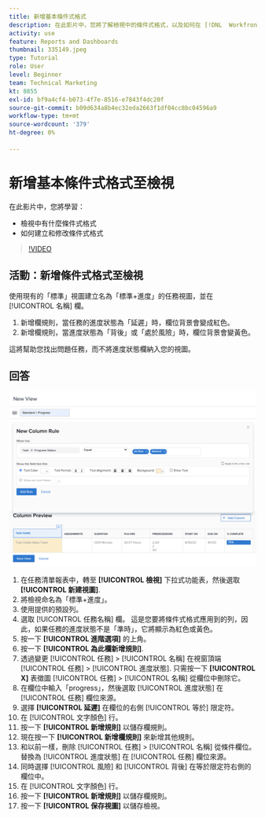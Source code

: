 ```yaml
---
title: 新增基本條件式格式
description: 在此影片中，您將了解檢視中的條件式格式，以及如何在 [!DNL  Workfront].
activity: use
feature: Reports and Dashboards
thumbnail: 335149.jpeg
type: Tutorial
role: User
level: Beginner
team: Technical Marketing
kt: 8855
exl-id: bf9a4cf4-b073-4f7e-8516-e7843f4dc20f
source-git-commit: b09d634a8b4ec32eda2663f1df04cc8bc04596a9
workflow-type: tm+mt
source-wordcount: '379'
ht-degree: 0%

---
```


# 新增基本條件式格式至檢視

在此影片中，您將學習：

* 檢視中有什麼條件式格式
* 如何建立和修改條件式格式

>[!VIDEO](https://video.tv.adobe.com/v/335149/?quality=12)

## 活動：新增條件式格式至檢視

使用現有的「標準」視圖建立名為「標準+進度」的任務視圖，並在 [!UICONTROL 名稱] 欄。

1. 新增欄規則，當任務的進度狀態為「延遲」時，欄位背景會變成紅色。
1. 新增欄規則，當進度狀態為「背後」或「處於風險」時，欄位背景會變黃色。

這將幫助您找出問題任務，而不將進度狀態欄納入您的視圖。

## 回答

![建立新列規則的螢幕影像](assets/conditional-formatting-exercise.png)

1. 在任務清單報表中，轉至 **[!UICONTROL 檢視]** 下拉式功能表，然後選取 **[!UICONTROL 新建視圖]**.
1. 將檢視命名為「標準+進度」。
1. 使用提供的預設列。
1. 選取 [!UICONTROL 任務名稱] 欄。 這是您要將條件式格式應用到的列，因此，如果任務的進度狀態不是「準時」，它將顯示為紅色或黃色。
1. 按一下 **[!UICONTROL 進階選項]** 的上角。
1. 按一下 **[!UICONTROL 為此欄新增規則]**.
1. 透過變更 [!UICONTROL 任務] > [!UICONTROL 名稱] 在視窗頂端 [!UICONTROL 任務] > [!UICONTROL 進度狀態]. 只需按一下 **[!UICONTROL X]** 表徵圖 [!UICONTROL 任務] > [!UICONTROL 名稱] 從欄位中刪除它。
1. 在欄位中輸入「progress」，然後選取 [!UICONTROL 進度狀態] 在 [!UICONTROL 任務] 欄位來源。
1. 選擇 **[!UICONTROL 延遲]** 在欄位的右側 [!UICONTROL 等於] 限定符。
1. 在 [!UICONTROL 文字顏色] 行。
1. 按一下 **[!UICONTROL 新增規則]** 以儲存欄規則。
1. 現在按一下 **[!UICONTROL 新增欄規則]** 來新增其他規則。
1. 和以前一樣，刪除 [!UICONTROL 任務] > [!UICONTROL 名稱] 從條件欄位。 替換為 [!UICONTROL 進度狀態] 在 [!UICONTROL 任務] 欄位來源。
1. 同時選擇 [!UICONTROL 風險] 和 [!UICONTROL 背後] 在等於限定符右側的欄位中。
1. 在 [!UICONTROL 文字顏色] 行。
1. 按一下 **[!UICONTROL 新增規則]** 以儲存欄規則。
1. 按一下 **[!UICONTROL 保存視圖]** 以儲存檢視。
